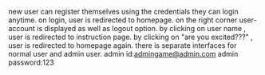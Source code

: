 new user can register themselves
using the credentials they can login anytime.
on login, user is redirected to homepage.
on the right corner user-account is displayed as well as logout option.
by clicking on user name , user is redirected to instruction page.
by clicking on "are you excited???" , user is redirected to homepage again.
there is separate interfaces for normal user and admin user.
admin id:admingame@admin.com 
admin password:123